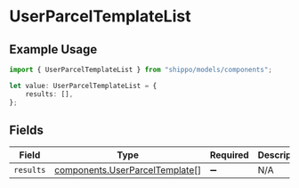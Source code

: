 # UserParcelTemplateList

## Example Usage

```typescript
import { UserParcelTemplateList } from "shippo/models/components";

let value: UserParcelTemplateList = {
    results: [],
};
```

## Fields

| Field                                                                            | Type                                                                             | Required                                                                         | Description                                                                      |
| -------------------------------------------------------------------------------- | -------------------------------------------------------------------------------- | -------------------------------------------------------------------------------- | -------------------------------------------------------------------------------- |
| `results`                                                                        | [components.UserParcelTemplate](../../models/components/userparceltemplate.md)[] | :heavy_minus_sign:                                                               | N/A                                                                              |